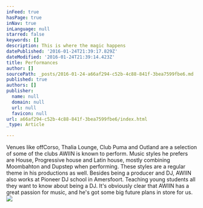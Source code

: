 ```yaml
---
inFeed: true
hasPage: true
inNav: true
inLanguage: null
starred: false
keywords: []
description: This is where the magic happens
datePublished: '2016-01-24T21:39:17.829Z'
dateModified: '2016-01-24T21:39:14.423Z'
title: Performances
author: []
sourcePath: _posts/2016-01-24-a66af294-c52b-4c88-841f-3bea7599fbe6.md
published: true
authors: []
publisher:
  name: null
  domain: null
  url: null
  favicon: null
url: a66af294-c52b-4c88-841f-3bea7599fbe6/index.html
_type: Article

---
```

Venues like offCorso, Thalia Lounge, Club Puma and Outland are a selection of some of the clubs AWIIN is known to perform. Music styles he prefers are House, Progressive house and Latin house, mostly combining Moombahton and Dupstep when performing. These styles are a regular theme in his productions as well. Besides being a producer and DJ, AWIIN also works at Pioneer DJ school in Amersfoort. Teaching young students all they want to know about being a DJ. It's obviously clear that AWIIN has a great passion for music, and he's got some big future plans in store for us.
![](https://s3-us-west-2.amazonaws.com/the-grid-img/p/5612ef3b7a06f45f371e733286dcee4ece4b2c80.jpg)
